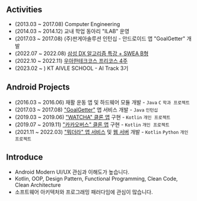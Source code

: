 ## Activities

- (2013.03 ~ 2017.08) Computer Engineering
- (2014.03 ~ 2014.12) 교내 학업 동아리 "ILAB" 운영
- (2017.03 ~ 2017.08) (주)판게아솔루션 인턴십 - 안드로이드 앱 "GoalGetter" 개발
- (2022.07 ~ 2022.08) [삼성 DX 알고리즘 특강 + SWEA B형](https://jsl663.tistory.com/45)
- (2022.10 ~ 2022.11) [우아한테크코스 프리코스 4주](https://jsl663.tistory.com/50)
- (2023.02 ~ ) KT AIVLE SCHOOL - AI Track 3기

## Android Projects

- (2016.03 ~ 2016.06) 재활 운동 앱 및 하드웨어 모듈 개발 - `Java` `C` `학과 프로젝트`
- (2017.03 ~ 2017.08) ["GoalGetter"](https://play.google.com/store/apps/details?id=com.goalgetter.goalgetterapp) 앱 서비스 개발 - `Java` `인턴십`
- (2019.03 ~ 2019.06) ["WATCHA" 클론 앱](https://github.com/Dev-Joco/watcha-clone) 구현 - `Kotlin` `개인 프로젝트`
- (2019.07 ~ 2019.11) ["카카오버스" 클론 앱](https://github.com/Dev-Joco/kakaobus-clone) 구현 - `Kotlin` `개인 프로젝트`
- (2021.11 ~ 2022.03) ["뭐더라" 앱 서비스](https://github.com/Dev-Joco/mwodeola-android) 및 [웹 서버](https://github.com/Dev-Joco/mwodeola-web-server) 개발 - `Kotlin` `Python` `개인 프로젝트`

## Introduce

- Android Modern UI/UX 관심과 이해도가 높습니다.
- Kotlin, OOP, Design Pattern, Functional Programming, Clean Code, Clean Architecture
- 소프트웨어 아키텍처와 프로그래밍 패러다임에 관심이 많습니다.
